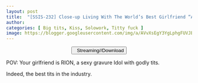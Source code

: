 ```yaml
---
layout: post
title:  "[SSIS-232] Close-up Living With The World’s Best Girlfriend “Anzai Lala” And Her Godly Tits"
author: 
categories: [ Big tits, Kiss, Solowork, Titty fuck ]
image: https://blogger.googleusercontent.com/img/a/AVvXsEgY3YgLphgFUVJEOQ6TXtpFsiATLXvd9oQDSkicbMcIS0dxggS6ErND70mEJvJ0p0dW8ngIf9S2Sw5EWSBd9ycFCs7xzDJLjBaTGs5sMXeAi-nh3BnIRMoyvZLbiRdKaXWOMOeVCQvktWuzLGVD006Ny2iHs9KSopr4Rvl-nBjBOeybDlP3ixHrlYlw=s16000
---
```


<center>
<a href="/svr/ssis-232">
<button class="btn btn-outline-dark py-2 px-5 d-block w-100 show-comments"><i class="fa fa-external-link"></i> &nbsp; Streaming//Download</button>
</a>
</center>

POV: Your girlfriend is RION, a sexy gravure Idol with godly tits.

Indeed, the best tits in the industry.
